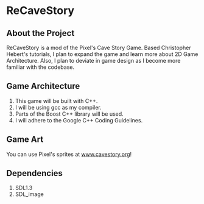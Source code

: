 # ReCaveStory
## About the Project
ReCaveStory is a mod of the Pixel's Cave Story Game.  Based Christopher Hebert's tutorials, I plan to expand the game and learn more about 2D Game Architecture.  Also, I plan to deviate in game design as I become more familiar with the codebase.

## Game Architecture
1. This game will be built with C++.
2. I will be using gcc as my compiler. 
3. Parts of the Boost C++ library will be used.
4. I will adhere to the Google C++ Coding Guidelines.

## Game Art
You can use Pixel's sprites at www.cavestory.org!

## Dependencies
1. SDL1.3
2. SDL_image